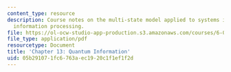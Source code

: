 ```yaml
---
content_type: resource
description: Course notes on the multi-state model applied to systems intended for
  information processing.
file: https://ol-ocw-studio-app-production.s3.amazonaws.com/courses/6-050j-information-and-entropy-spring-2008/05b291071fc6763aec1920c1f1ef1f2d_MIT6_050JS08_chapter13.pdf
file_type: application/pdf
resourcetype: Document
title: 'Chapter 13: Quantum Information'
uid: 05b29107-1fc6-763a-ec19-20c1f1ef1f2d
---
```

